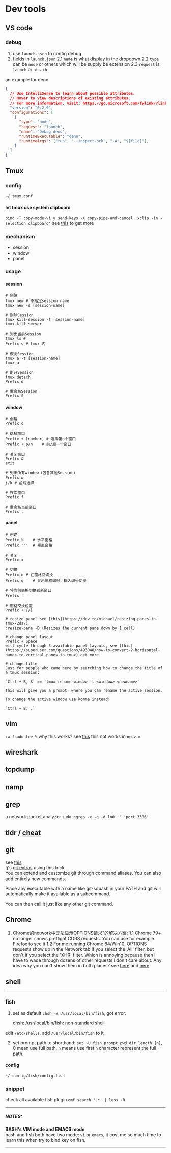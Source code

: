 # Dev tools

## VS code

### debug
1. use `launch.json` to config debug
2. fields in `launch.json`
2.1 `name` is what display in the dropdown
2.2 `type` can be `node` or others which will be supply be extension
2.3 `request` is `launch` or `attach`

an example for deno
```json
{
  // Use IntelliSense to learn about possible attributes.
  // Hover to view descriptions of existing attributes.
  // For more information, visit: https://go.microsoft.com/fwlink/?linkid=830387
  "version": "0.2.0",
  "configurations": [
    {
      "type": "node",
      "request": "launch",
      "name": "Debug deno",
      "runtimeExecutable": "deno",
      "runtimeArgs": ["run", "--inspect-brk", "-A", "${file}"],
    }
  ]
}
```

## Tmux

### config
`~/.tmux.conf`
#### let tmux use system clipboard
`bind -T copy-mode-vi y send-keys -X copy-pipe-and-cancel 'xclip -in -selection clipboard'`
see [this](https://unix.stackexchange.com/questions/131011/use-system-clipboard-in-vi-copy-mode-in-tmux#:~:text=Then%20hit%20Ctrl%2Bb%20%5B%20to,be%20copied%20to%20the%20clipboard.) to get more

### mechanism

- session
- window
- panel

### usage
#### session
    # 创建
    tmux new # 不指定session name
    tmux new -s [session-name]

    # 删除Session
    tmux kill-session -t [session-name]
    tmux kill-server

    # 列出当前Session
    tmux ls # 
    Prefix s # tmux 内

    # 恢复Session
    tmux a -t [session-name]
    tmux a

    # 断开Session
    tmux detach
    Prefix d

    # 重命名Session
    Prefix $

#### window
    # 创建
    Prefix c

    # 选择窗口
    Prefix + [number] # 选择第n个窗口
    Prefix + p/n	# 前/后一个窗口

    # 关闭窗口
    Prefix &
    exit

    # 列出所有window（包含其他Session）
    Prefix w 
    j/k # 前后选择

    # 搜索窗口
    Prefix f

    # 重命名当前窗口
    Prefix ,

#### panel
    # 创建
    Prefix %	# 水平窗格
    Prefix '"'	# 垂直窗格

    # 关闭
    Prefix x

    # 切换
    Prefix o # 在窗格间切换
    Prefix q	# 显示窗格编号，输入编号切换

    # 将当前窗格切换到新窗口
    Prefix ！

    # 窗格交换位置
    Prefix + {/}

    # resize panel see [this](https://dev.to/michael/resizing-panes-in-tmux-2da7)
    :resize-pane -D (Resizes the current pane down by 1 cell)

    # change panel layout
    Prefix + Space
    will cycle through 5 available panel layouts, see [this](https://superuser.com/questions/493048/how-to-convert-2-horizontal-panes-to-vertical-panes-in-tmux) get more

    # change title
    Just for people who came here by searching how to change the title of a tmux session:

    `Ctrl + B, $` == `tmux rename-window -t <window> <newname>`

    This will give you a prompt, where you can rename the active session.

    To change the active window use komma instead:

    `Ctrl + B, ,`

## vim
`:w !sudo tee %` why this works? see [this](https://stackoverflow.com/questions/2600783/how-does-the-vim-write-with-sudo-trick-work)
this not works in `neovim`

## wireshark
## tcpdump
## namp
## grep
a network packet analyzer 
`sudo ngrep -x -q -d lo0 '' 'port 3306'`
## tldr / [cheat](https://github.com/cheat/cheat)

## git

see [this](https://coderwall.com/p/bt93ia/extend-git-with-custom-commands)  
tj's [git extras](https://github.com/tj/git-extras) using this trick  
You can extend and customize git through command aliases. You can also add entirely new commands.

Place any executable with a name like git-squash in your PATH and git will automatically make it available as a subcommand.

You can then call it just like any other git command.

## Chrome
1. Chrome的network中无法显示OPTIONS请求"的解决方案:
1.1 Chrome 79+ no longer shows preflight CORS requests. You can use for example Firefox to see it
1.2 For me running Chrome 84/Win10, OPTIONS requests show up in the Network tab if you select the 'All' filter, but don't if you select the 'XHR' filter. Which is annoying because then I have to wade through dozens of other requests I don't care about. Any idea why you can't show them in both places?
see [here](https://stackoverflow.com/questions/57410051/chrome-not-showing-options-requests-in-network-tab) and [here](https://stackoverflow.com/questions/57410051/chrome-not-showing-options-requests-in-network-tab/62590759#62590759)


## shell

---

### fish
1. set as default `chsh -s /usr/local/bin/fish`, got error:

    chsh: /usr/local/bin/fish: non-standard shell

edit `/etc/shells`, add `/usr/local/bin/fish` to it

2. set prompt path to shorthand:
  `set -U fish_prompt_pwd_dir_length {n}`, 0 mean use full path, `n` means use first `n` character represent the full path.

#### config
`~/.config/fish/config.fish`
### snippet
check all available fish plugin `omf search '.*' | less -R`

---

##### NOTES: 
**BASH's VIM mode and EMACS mode**  
bash and fish both have two mode: `vi` or `emacs`, it cost me so much time to learn this when try to bind key on fish. 

---
